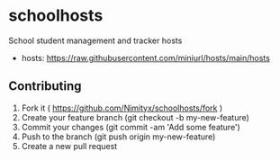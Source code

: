 # schoolhosts
School student management and tracker hosts
- hosts: https://raw.githubusercontent.com/miniurl/hosts/main/hosts

## Contributing
1.  Fork it ( https://github.com/Nimityx/schoolhosts/fork )
2.  Create your feature branch (git checkout -b my-new-feature)
3.  Commit your changes (git commit -am 'Add some feature')
4.  Push to the branch (git push origin my-new-feature)
5.  Create a new pull request
